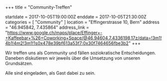 +++
title = "Community-Treffen"

startdate = 2017-10-05T19:00:00Z
enddate = 2017-10-05T21:30:00Z
categories = [ "Community" ]
location = "Effingerstrasse 10, Bern"
address = "46.945842, 7.435864"
address_link = "https://www.google.ch/maps/place/Effinger+-+Kaffeebar+%26+Coworking+Space/@46.94604,7.4336198,17z/data=!3m1!4b1!4m2!3m1!1s0x478e39bf613a53f7:0x30f7464656fbe3b2"
+++

Wir treffen uns als Community und fällen soziokratische Entscheidungen. Daneben diskutieren wir jeweils über die Umsetzung von unseren Grundsätzen.

Alle sind eingeladen, als Gast dabei zu sein.
